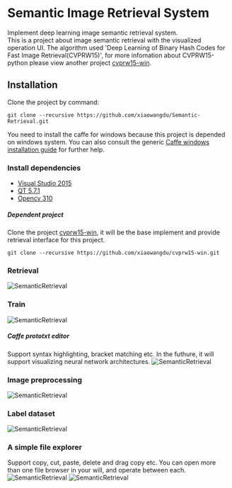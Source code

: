 # Semantic Image Retrieval System
Implement deep learning image semantic retrieval system.  <br/>
This is a project about image semantic retrieval with the visualized operation UI. The algorithm used 'Deep Learning of Binary Hash Codes for Fast Image Retrieval(CVPRW15)', for more infomation about CVPRW15-python please view another project [cvprw15-win](https://github.com/xiaowangdu/cvprw15-win).

## Installation
Clone the project by command:
```
git clone --recursive https://github.com/xiaowangdu/Semantic-Retrieval.git
```

You need to install the caffe for windows because this project is depended on windows system. You can also consult the generic [Caffe windows installation guide](https://github.com/happynear/caffe-windows) for further help.

### Install dependencies
* [Visual Studio 2015](https://visualstudio.microsoft.com/zh-hans/)  <br/>
* [QT 5.7.1](http://download.qt.io/archive/qt/5.7/5.7.1/) <br/>
* [Opencv 310](https://opencv.org/opencv-3-1.html) <br/>

##### Dependent project

Clone the project [cvprw15-win](https://github.com/xiaowangdu/cvprw15-win ), it will be the base implement and provide retrieval interface for this project.
```
git clone --recursive https://github.com/xiaowangdu/cvprw15-win.git
```

### Retrieval
![SemanticRetrieval](https://github.com/xiaowangdu/Semantic-Retrieval/blob/master/Pictures/retrieval.PNG)

### Train 
![SemanticRetrieval](https://github.com/xiaowangdu/Semantic-Retrieval/blob/master/Pictures/train.PNG)
##### Caffe prototxt editor
Support syntax highlighting, bracket matching etc.
In the futhure, it will support visualizing neural network architectures.
![SemanticRetrieval](https://github.com/xiaowangdu/Semantic-Retrieval/blob/master/Pictures/prototxt_editor.PNG)

### Image preprocessing
![SemanticRetrieval](https://github.com/xiaowangdu/Semantic-Retrieval/blob/master/Pictures/preprocess.PNG)

### Label dataset
![SemanticRetrieval](https://github.com/xiaowangdu/Semantic-Retrieval/blob/master/Pictures/label.PNG)

### A simple file explorer
Support copy, cut, paste, delete and drag copy etc. You can open more than one file browser in your will, and operate between each.
![SemanticRetrieval](https://github.com/xiaowangdu/Semantic-Retrieval/blob/master/Pictures/files.PNG)
![SemanticRetrieval](https://github.com/xiaowangdu/Semantic-Retrieval/blob/master/Pictures/files-multiwin.PNG)

